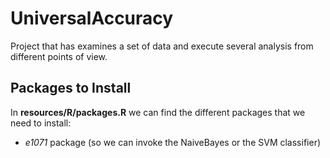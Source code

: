 UniversalAccuracy
=================

Project that has examines a set of data and execute several analysis from different points of view.

Packages to Install
-------------------

In **resources/R/packages.R** we can find the different packages that we need to install:

- *e1071* package (so we can invoke the NaiveBayes or the SVM classifier)


